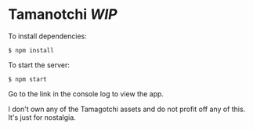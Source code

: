# Tamanotchi *WIP*

To install dependencies:
```
$ npm install
```

To start the server:
```
$ npm start
```

Go to the link in the console log to view the app.

I don't own any of the Tamagotchi assets and do not profit off any of this.
It's just for nostalgia.
